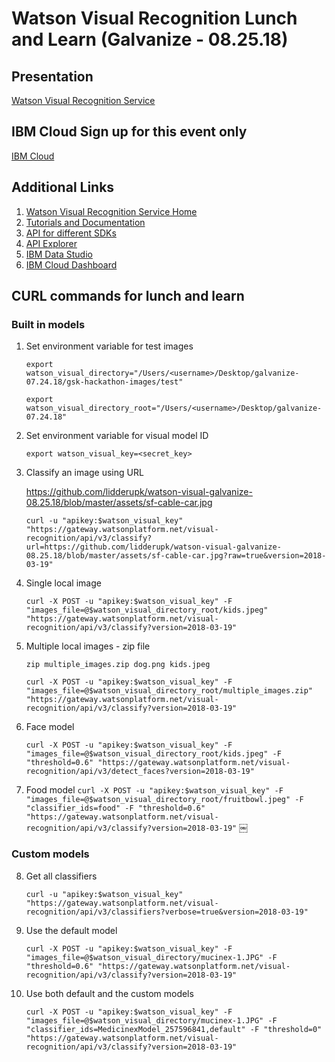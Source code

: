 # Watson Visual Recognition Lunch and Learn (Galvanize - 08.25.18)

## Presentation
[Watson Visual Recognition Service](assets/ibm-watson-visual-api.pdf)

## IBM Cloud Sign up for this event only
[IBM Cloud](https://ibm.biz/BdYcHK)

## Additional Links
1. [Watson Visual Recognition Service Home](https://www.ibm.com/watson/services/visual-recognition/)
2. [Tutorials and Documentation](https://console.bluemix.net/docs/services/visual-recognition/getting-started.html)
3. [API for different SDKs](https://www.ibm.com/watson/developercloud/visual-recognition/api/v3/curl.html?curl)
4. [API Explorer ](https://watson-api-explorer.ng.bluemix.net/apis/visual-recognition-v3)
5. [IBM Data Studio](https://dataplatform.cloud.ibm.com/home?context=analytics)
6. [IBM Cloud Dashboard](https://console.bluemix.net/dashboard/apps/)

## CURL commands for lunch and learn

### Built in models
1. Set environment variable for test images

    `export watson_visual_directory="/Users/<username>/Desktop/galvanize-07.24.18/gsk-hackathon-images/test"`

    `export watson_visual_directory_root="/Users/<username>/Desktop/galvanize-07.24.18"`

2. Set environment variable for visual model ID 

    `export watson_visual_key=<secret_key>`

3. Classify an image using URL

    https://github.com/lidderupk/watson-visual-galvanize-08.25.18/blob/master/assets/sf-cable-car.jpg

    `curl -u "apikey:$watson_visual_key" "https://gateway.watsonplatform.net/visual-recognition/api/v3/classify?url=https://github.com/lidderupk/watson-visual-galvanize-08.25.18/blob/master/assets/sf-cable-car.jpg?raw=true&version=2018-03-19"`


4. Single local image

    `curl -X POST -u "apikey:$watson_visual_key" -F "images_file=@$watson_visual_directory_root/kids.jpeg" "https://gateway.watsonplatform.net/visual-recognition/api/v3/classify?version=2018-03-19"`

5. Multiple local images - zip file

    `zip multiple_images.zip dog.png kids.jpeg`

    `curl -X POST -u "apikey:$watson_visual_key" -F "images_file=@$watson_visual_directory_root/multiple_images.zip" "https://gateway.watsonplatform.net/visual-recognition/api/v3/classify?version=2018-03-19"`


6. Face model

    `curl -X POST -u "apikey:$watson_visual_key" -F "images_file=@$watson_visual_directory_root/kids.jpeg" -F "threshold=0.6" "https://gateway.watsonplatform.net/visual-recognition/api/v3/detect_faces?version=2018-03-19"`

7. Food model
    `curl -X POST -u "apikey:$watson_visual_key" -F "images_file=@$watson_visual_directory_root/fruitbowl.jpeg" -F "classifier_ids=food" -F "threshold=0.6" "https://gateway.watsonplatform.net/visual-recognition/api/v3/classify?version=2018-03-19"`
￼

### Custom models
8. Get all classifiers

    `curl -u "apikey:$watson_visual_key" "https://gateway.watsonplatform.net/visual-recognition/api/v3/classifiers?verbose=true&version=2018-03-19"`

9. Use the default model

    `curl -X POST -u "apikey:$watson_visual_key" -F "images_file=@$watson_visual_directory/mucinex-1.JPG" -F "threshold=0.6" "https://gateway.watsonplatform.net/visual-recognition/api/v3/classify?version=2018-03-19"`

10. Use both default and the custom models

    `curl -X POST -u "apikey:$watson_visual_key" -F "images_file=@$watson_visual_directory/mucinex-1.JPG" -F "classifier_ids=MedicinexModel_257596841,default" -F "threshold=0" "https://gateway.watsonplatform.net/visual-recognition/api/v3/classify?version=2018-03-19"`
